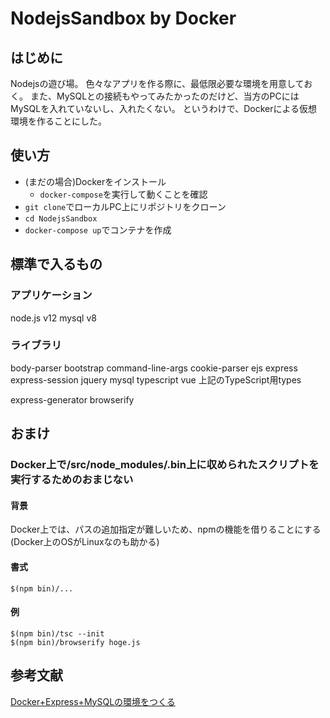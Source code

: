 # NodejsSandbox by Docker

## はじめに

Nodejsの遊び場。
色々なアプリを作る際に、最低限必要な環境を用意しておく。
また、MySQLとの接続もやってみたかったのだけど、当方のPCにはMySQLを入れていないし、入れたくない。
というわけで、Dockerによる仮想環境を作ることにした。

## 使い方

* (まだの場合)Dockerをインストール
  * `docker-compose`を実行して動くことを確認
* `git clone`でローカルPC上にリポジトリをクローン
* `cd NodejsSandbox`
* `docker-compose up`でコンテナを作成

## 標準で入るもの

### アプリケーション

node.js v12
mysql v8

### ライブラリ

body-parser
bootstrap
command-line-args
cookie-parser
ejs
express
express-session
jquery
mysql
typescript
vue
上記のTypeScript用types

express-generator
browserify

## おまけ

### Docker上で/src/node_modules/.bin上に収められたスクリプトを実行するためのおまじない

#### 背景

Docker上では、パスの追加指定が難しいため、npmの機能を借りることにする(Docker上のOSがLinuxなのも助かる)

#### 書式

```
$(npm bin)/...
```

#### 例

```
$(npm bin)/tsc --init
$(npm bin)/browserify hoge.js
```

## 参考文献

[Docker+Express+MySQLの環境をつくる](https://note.com/kawa1228/n/nb18e19fbf4cc)

